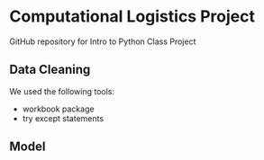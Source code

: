 # Computational Logistics Project
GitHub repository for Intro to Python Class Project

## Data Cleaning
We used the following tools:
- workbook package
- try except statements

## Model 


